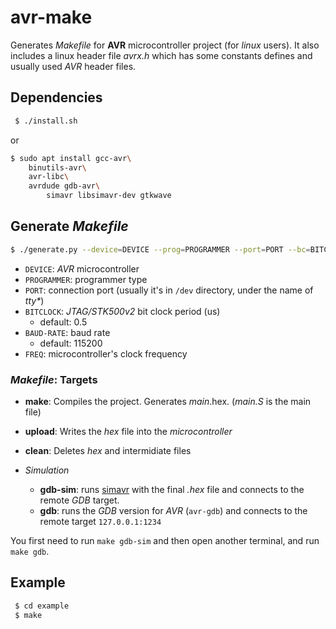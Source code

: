 # avr-make

Generates _Makefile_ for **AVR** microcontroller project (for _linux_ users). It also includes a linux header file _avrx.h_ which has some constants defines and usually used _AVR_ header files.

## Dependencies

```bash
 $ ./install.sh
```

or

```bash
$ sudo apt install gcc-avr\
	binutils-avr\
	avr-libc\
	avrdude gdb-avr\
       	simavr libsimavr-dev gtkwave
```

## Generate _Makefile_

```bash
$ ./generate.py --device=DEVICE --prog=PROGRAMMER --port=PORT --bc=BITCLOCK --baud=BAUD-RATE --freq=FREQ
```

- `DEVICE`: _AVR_ microcontroller
- `PROGRAMMER`: programmer type
- `PORT`: connection port (usually it's in `/dev` directory, under the name of _tty*_)
- `BITCLOCK`: _JTAG/STK500v2_ bit clock period (us)
  - default: 0.5
- `BAUD-RATE`: baud rate
  - default: 115200
- `FREQ`: microcontroller's clock frequency

### _Makefile_: Targets

- **make**: Compiles the project. Generates _main_.hex. (_main.S_ is the main file)
- **upload**: Writes the _hex_ file into the _microcontroller_
- **clean**: Deletes _hex_ and intermidiate files

- _Simulation_
  - **gdb-sim**: runs [simavr](https://github.com/buserror/simavr) with the final _.hex_ file and connects to the remote _GDB_ target.
  - **gdb**: runs the _GDB_ version for _AVR_ (`avr-gdb`) and connects to the remote target `127.0.0.1:1234`

You first need to run `make gdb-sim` and then open another terminal, and run `make gdb`.

## Example

```bash
 $ cd example
 $ make
``` 

